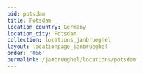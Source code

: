 ```yaml
---
pid: potsdam
title: Potsdam
location_country: Germany
location_city: Potsdam
collection: locations_janbrueghel
layout: locationpage_janbrueghel
order: '066'
permalink: /janbrueghel/locations/potsdam
---
```

